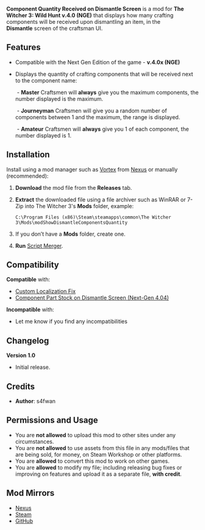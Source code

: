 **Component Quantity Received on Dismantle Screen** is a mod for **The Witcher 3: Wild Hunt v.4.0 (NGE)** that displays how many crafting components will be received upon dismantling an item, in the **Dismantle** screen of the craftsman UI.

## **Features**

* Compatible with the Next Gen Edition of the game - **v.4.0x (NGE)**
* Displays the quantity of crafting components that will be received next to the component name:
  
   ﻿   ﻿- **Master** Craftsmen will **always** give you the maximum components, the number displayed is the maximum.
  
   ﻿   ﻿- **Journeyman** Craftsmen will give you a random number of components between 1 and the maximum, the range is displayed.
  
   ﻿   ﻿- **Amateur** Craftsmen will **always** give you 1 of each component, the number displayed is 1.

## **Installation**
  
Install using a mod manager such as [Vortex](https://www.nexusmods.com/site/mods/1) from [Nexus](https://www.nexusmods.com/witcher3/mods/9303) or manually (recommended):

1. **Download** the mod file from the **Releases** tab.
2. **Extract** the downloaded file using a file archiver such as WinRAR or 7-Zip into The Witcher 3's **Mods** folder, example:

    `C:\Program Files (x86)\Steam\steamapps\common\The Witcher 3\Mods\modShowDismantleComponentsQuantity`

3. If you don’t have a **Mods** folder, create one.
4. **Run** [Script Merger](https://www.nexusmods.com/witcher3/mods/484)﻿.

## **Compatibility**

**Compatible** with:

* [Custom Localization Fix](https://www.nexusmods.com/witcher3/mods/897)﻿
* [Component Part Stock on Dismantle Screen (Next-Gen 4.04)](https://www.nexusmods.com/witcher3/mods/8193)

**Incompatible** with:

* Let me know if you find any incompatibilities

## **Changelog**

**Version 1.0**

* Initial release.

## **Credits**

* **Author**: s4fwan

## **Permissions and Usage**

* You are **not allowed** to upload this mod to other sites under any circumstances.
* You are **not allowed** to use assets from this file in any mods/files that are being sold, for money, on Steam Workshop or other platforms.
* You are **allowed** to convert this mod to work on other games.
* You are **allowed** to modify my file; including releasing bug fixes or improving on features and upload it as a separate file, **with credit**.

## **Mod Mirrors**
* [Nexus](https://www.nexusmods.com/witcher3/mods/9303)
* [Steam](https://steamcommunity.com/sharedfiles/filedetails/?id=3275377994)
* [GitHub](https://github.com/s4fwan/W3Mod-ShowDismantleComponentsQuantity/releases)﻿
